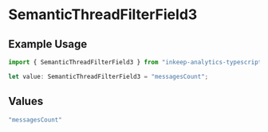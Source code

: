 # SemanticThreadFilterField3

## Example Usage

```typescript
import { SemanticThreadFilterField3 } from "inkeep-analytics-typescript/models/components";

let value: SemanticThreadFilterField3 = "messagesCount";
```

## Values

```typescript
"messagesCount"
```